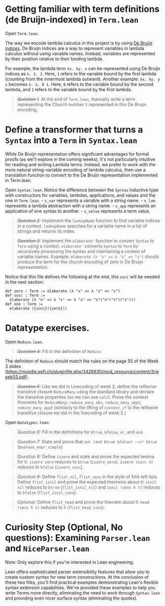 
# **Getting familiar with term definitions (de Bruijn-indexed) in `Term.lean`**
Open `Term.lean`.

The way we encode lambda calculus in this project is by using [De Bruijn indices](https://en.wikipedia.org/wiki/De_Bruijn_index).
De Bruijn indices are a way to represent variables in lambda calculus without using variable names. Instead, variables are represented by their position relative to their binding lambda.

For example, the lambda term `λx. λy. x` can be represented using De Bruijn indices as `λ. λ. 1`. Here, `1` refers to the variable bound by the first lambda (counting from the innermost lambda outward).
Another example: `λx. λy. y x` becomes `λ. λ. 0 1`. Here, `0` refers to the variable bound by the second lambda, and `1` refers to the variable bound by the first lambda.


> _~~Question 1~~._ At the end of `Term.lean`, manually write a term representing the Church number `3` represented in this De Bruijn encoding.

# **Define a transformer that turns a `Syntax` into a `Term` in `Syntax.lean`**

While De Bruijn representation offers significant advantages for formal proofs (as we'll explore in the coming weeks), it's not particularly intuitive for reading and writing Lambda terms. Instead, we prefer to work with the more natural string-variable encoding of lambda calculus, then use a translation function to convert to the De Bruijn representation implemented in Term.lean.


Open `Syntax.lean`. Notice the difference between the `Syntax` inductive type with constructors for variables, lambdas, applications, and values and the one in `Term.lean`.
        - `s_var` represents a variable with a string name.
        - `s_lam` represents a lambda abstraction with a string name.
        - `s_app` represents an application of one syntax to another.
        - `s_value` represents a term value. 

> _~~Question 2~~:_ Implement the `lookupName` function to find variable indices in a context.
`lookupName` searches for a variable name in a list of strings and returns its index.


> _~~Question 3~~:_ Implement the `elaborate'` function to convert `Syntax` to `Term` using a context. `elaborate'` converts `Syntax` to `Term` by recursively processing the syntax and maintaining a context of variable names.
> Example: `elaborate (λ "s" => λ "z" => "z")` should produce the term for the church encoding of zero in De Bruijn representation.

Notice that this file defines the following at the end, this `succ` will be needed in the next section:
```
def zero : Term := elaborate (λ "s" => λ "z" => "z")
def succ : Term :=
  elaborate (λ "n" => λ "s" => λ "z" => "s"("n"("s")("z")))
def one : Term :=
  elaborate ({succ}({zero}))
```


# **Datatype exercises.**

Open `Reduce.lean`.

> _~~Question 4~~:_ Fill in the definition of `Reduce`.

The definition of `Reduce` should match the rules on the page 55 of the Week 3 slides (https://moodle.epfl.ch/pluginfile.php/3426630/mod_resource/content/3/week03.pdf).

> _~~Question 5~~:_ Like we did in Livecoding of week 2, define the reflexive transitive closure `ReduceMany` using the standard library and declare the transitive properties (so we can use `calc`). Prove the context theorems for `ReduceMany`: `reduce_many_abs`, `reduce_many_app1`, `reduce_many_app2` (similarly to the lifting of `context_if` to the reflexive transitive closure we did in the livecoding of week 2.)

Open `Datatypes.lean`.

> _Question 6:_ Fill in the definitions for `btrue`, `bfalse`, `or`, and `and`.

> _Question 7:_ State and prove that `not (and btrue bfalse) ~~>* btrue` (`boolean_expr_simple`)

> _Question 8:_ Define `iszero` and state and prove the expected lemma for it: `iszero zero` reduces to `btrue` (`iszero_zero`), `iszero (succ n)` reduces to `bfalse` (`iszero_succ`).

> _Question 9:_ Define `flist_nil`, `flist_cons` in the style of fold-left lists. Define `flist_isnil` and prove the expected theorems about it: `isnil nil` reduces to `btrue` (`flist_isnil_nil`) and `isnil (cons h t)` reduces to `bfalse` (`flist_isnil_cons`).

> _Optional_: Define `flist_head` and prove the theorem about it: `head (cons h t)` reduces to `h` (`flist_head_cons`).

# Curiosity Step (Optional, No questions): Examining `Parser.lean` and `NiceParser.lean`
Note: Only explore this if you're interested in Lean engineering.

Lean offers sophisticated parser extensibility features that allow you to create custom syntax for new term constructions.
At the conclusion of these two files, you'll find practical examples demonstrating Lean's flexible syntax extension capabilities. We've provided these examples to help you write Terms more directly, eliminating the need to work through `Syntax.lean` and providing even nicer surface syntax (eliminating the quotes).

